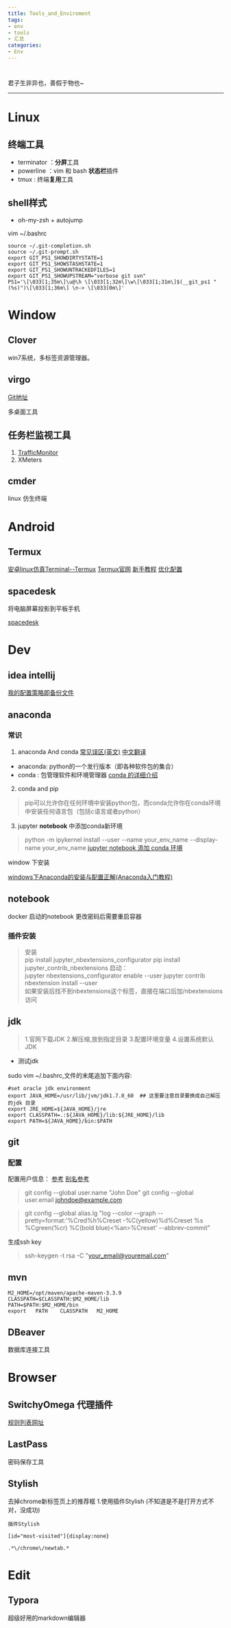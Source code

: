 ```yaml
---
title: Tools_and_Enviroment
tags:
- env
- tools
- 汇总
categories:
- Env
---
```


# 

君子生非异也，善假于物也~



---

# Linux
## 终端工具

 - terminator ：**分屏**工具
 - powerline ：vim 和 bash **状态栏**插件
 - tmux : 终端**复用**工具

## shell样式

- oh-my-zsh + autojump

vim ~/.bashrc
```shell
source ~/.git-completion.sh
source ~/.git-prompt.sh
export GIT_PS1_SHOWDIRTYSTATE=1
export GIT_PS1_SHOWSTASHSTATE=1
export GIT_PS1_SHOWUNTRACKEDFILES=1
export GIT_PS1_SHOWUPSTREAM="verbose git svn"
PS1='\[\033[1;35m\]\u@\h \[\033[1;32m\]\w\[\033[1;31m\]$(__git_ps1 " (%s)")\[\033[1;36m\] \n-> \[\033[0m\]'
```
# Window

## Clover

win7系统，多标签资源管理器。

## virgo

[Git地址](https://github.com/papplampe/virgo) 

多桌面工具


## 任务栏监视工具

1. [TrafficMonitor](https://github.com/zhongyang219/TrafficMonitor/releases)
2. XMeters

## cmder

linux 仿生终端

# Android

## Termux
[安卓linux仿真Terminal--Termux](https://www.jianshu.com/p/5c8678cef499)
[Termux官网](https://f-droid.org/packages/com.termux/)
[新手教程](https://www.jianshu.com/p/74fc2e8db834)
[优化配置](https://www.sqlsec.com/2018/05/termux.html#lg=1&slide=6)

## spacedesk

将电脑屏幕投影到平板手机

[spacedesk](https://spacedesk.net/)



# Dev
## idea intellij
[我的配置策略即备份文件](https://github.com/Neversn/OneConfig/tree/master/Intellij)

## anaconda
### 常识
1. anaconda And conda
[常见误区(英文)](https://jakevdp.github.io/blog/2016/08/25/conda-myths-and-misconceptions/)
[中文翻译](https://blog.csdn.net/qsir/article/details/79354734)
- anaconda: python的一个发行版本（即各种软件包的集合）
- conda : 包管理软件和环境管理器
  [conda 的详细介绍](https://www.jianshu.com/p/17288627b994)
2. conda and pip
> pip可以允许你在任何环境中安装python包，而conda允许你在conda环境中安装任何语言包（包括c语言或者python）

3. jupyter **notebook** 中添加conda新环境
>python -m ipykernel install --user --name your_env_name --display-name your_env_name
[jupyter notebook 添加 conda 环境](https://www.jianshu.com/p/08c20cd3a3ec)

window 下安装

[windows下Anaconda的安装与配置正解(Anaconda入门教程) ](https://www.jb51.net/article/137772.htm)

## notebook
docker 启动的notebook 更改密码后需要重启容器
### 插件安装
   >安装  
   pip install jupyter_nbextensions_configurator
    pip install jupyter_contrib_nbextensions
    启动：  
    jupyter nbextensions_configurator enable --user
    jupyter contrib nbextension install --user    
如果安装后找不到nbextensions这个标签，直接在端口后加/nbextensions访问


##  jdk 
>  1.官网下载JDK
   2.解压缩,放到指定目录
   3.配置环境变量
   4.设置系统默认JDK
 - 测试jdk

 sudo vim ~/.bashrc,文件的末尾追加下面内容:

```shell
#set oracle jdk environment
export JAVA_HOME=/usr/lib/jvm/jdk1.7.0_60  ## 这里要注意目录要换成自己解压的jdk 目录
export JRE_HOME=${JAVA_HOME}/jre  
export CLASSPATH=.:${JAVA_HOME}/lib:${JRE_HOME}/lib  
export PATH=${JAVA_HOME}/bin:$PATH  
```
##  git
### 配置
配置用户信息：
[参考](https://git-scm.com/book/zh/v1/%E8%87%AA%E5%AE%9A%E4%B9%89-Git-%E9%85%8D%E7%BD%AE-Git)
[别名参考](https://www.cnblogs.com/wntd/p/5888796.html)
>  git config --global user.name "John Doe"
 git config --global user.email johndoe@example.com

> git config --global alias.lg "log --color --graph --pretty=format:'%Cred%h%Creset -%C(yellow)%d%Creset %s %Cgreen(%cr) %C(bold blue)<%an>%Creset' --abbrev-commit"


生成ssh key
>ssh-keygen -t rsa -C "your_email@youremail.com"

## mvn

```shell
M2_HOME=/opt/maven/apache-maven-3.3.9
CLASSPATH=$CLASSPATH:$M2_HOME/lib
PATH=$PATH:$M2_HOME/bin
export   PATH    CLASSPATH   M2_HOME
```
## DBeaver
数据库连接工具

# Browser
## SwitchyOmega 代理插件

[规则列表网址](https://raw.githubusercontent.com/gfwlist/gfwlist/master/gfwlist.txt)

## LastPass

密码保存工具

## Stylish  

去掉chrome新标签页上的推荐框
1.使用插件Stylish  (不知道是不是打开方式不对，没成功)

```
插件Stylish

[id="most-visited"]{display:none}

.*\/chrome\/newtab.*
```

#  Edit
## Typora

超级好用的markdown编辑器

